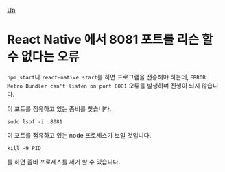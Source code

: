 [Up](./index.md)

# React Native 에서 8081 포트를 리슨 할 수 없다는 오류

`npm start`나 `react-native start`를 하면 프로그램을 전송해야 하는데, `ERROR  Metro Bundler can't listen on port 8081` 오류를 발생하며 진행이 되지 않습니다.

이 포트를 점유하고 있는 좀비를 찾습니다.

```
sudo lsof -i :8081
```

이 포트를 점유하고 있는 node 프로세스가 보일 것입니다.

```
kill -9 PID
```

를 하면 좀비 프로세스를 제거 할 수 있습니다. 